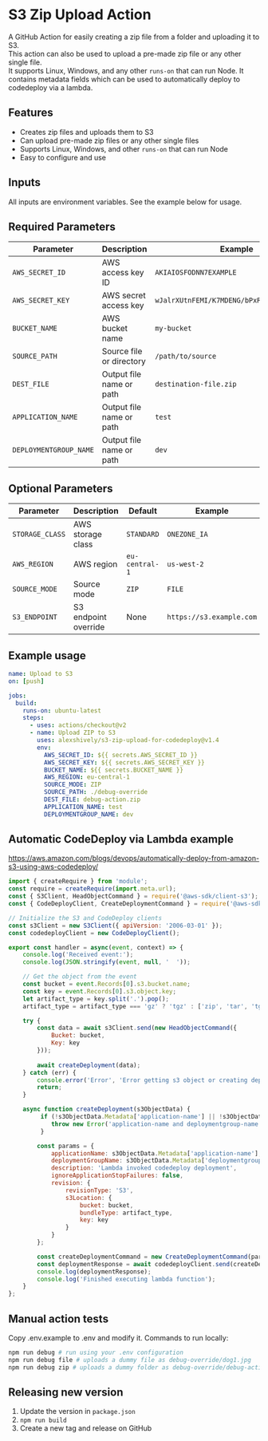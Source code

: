# S3 Zip Upload Action

A GitHub Action for easily creating a zip file from a folder and uploading it to S3.  
This action can also be used to upload a pre-made zip file or any other single file.  
It supports Linux, Windows, and any other `runs-on` that can run Node. It contains
metadata fields which can be used to automatically deploy to codedeploy via a lambda.

## Features

- Creates zip files and uploads them to S3
- Can upload pre-made zip files or any other single files
- Supports Linux, Windows, and other `runs-on` that can run Node
- Easy to configure and use

## Inputs

All inputs are environment variables. See the example below for usage.

## Required Parameters

| Parameter             | Description                  | Example                  |
| --------------------- | ---------------------------- | ------------------------ |
| `AWS_SECRET_ID`       | AWS access key ID            | `AKIAIOSFODNN7EXAMPLE`   |
| `AWS_SECRET_KEY`      | AWS secret access key        | `wJalrXUtnFEMI/K7MDENG/bPxRfiCYEXAMPLEKEY` |
| `BUCKET_NAME`         | AWS bucket name              | `my-bucket`              |
| `SOURCE_PATH`         | Source file or directory     | `/path/to/source`        |
| `DEST_FILE`           | Output file name or path     | `destination-file.zip`   |
| `APPLICATION_NAME`    | Output file name or path     | `test`                   |
| `DEPLOYMENTGROUP_NAME`| Output file name or path     | `dev`                    |

## Optional Parameters

| Parameter       | Description                  | Default                  | Example             |
| --------------- | ---------------------------- | ------------------------ | ------------------- |
| `STORAGE_CLASS` | AWS storage class            | `STANDARD`               | `ONEZONE_IA`        |
| `AWS_REGION`    | AWS region                   | `eu-central-1`           | `us-west-2`         |
| `SOURCE_MODE`   | Source mode                  | `ZIP`                    | `FILE`              |
| `S3_ENDPOINT`   | S3 endpoint override         | None                     | `https://s3.example.com` |

## Example usage

```yaml
name: Upload to S3
on: [push]

jobs:
  build:
    runs-on: ubuntu-latest
    steps:
      - uses: actions/checkout@v2
      - name: Upload ZIP to S3
        uses: alexshively/s3-zip-upload-for-codedeploy@v1.4
        env:
          AWS_SECRET_ID: ${{ secrets.AWS_SECRET_ID }}
          AWS_SECRET_KEY: ${{ secrets.AWS_SECRET_KEY }}
          BUCKET_NAME: ${{ secrets.BUCKET_NAME }}
          AWS_REGION: eu-central-1
          SOURCE_MODE: ZIP
          SOURCE_PATH: ./debug-override
          DEST_FILE: debug-action.zip
          APPLICATION_NAME: test
          DEPLOYMENTGROUP_NAME: dev
```

## Automatic CodeDeploy via Lambda example
https://aws.amazon.com/blogs/devops/automatically-deploy-from-amazon-s3-using-aws-codedeploy/

```js
import { createRequire } from 'module';
const require = createRequire(import.meta.url);
const { S3Client, HeadObjectCommand } = require('@aws-sdk/client-s3');
const { CodeDeployClient, CreateDeploymentCommand } = require('@aws-sdk/client-codedeploy');

// Initialize the S3 and CodeDeploy clients
const s3Client = new S3Client({ apiVersion: '2006-03-01' });
const codedeployClient = new CodeDeployClient();

export const handler = async(event, context) => {
    console.log('Received event:');
    console.log(JSON.stringify(event, null, '  '));

    // Get the object from the event
    const bucket = event.Records[0].s3.bucket.name;
    const key = event.Records[0].s3.object.key;
    let artifact_type = key.split('.').pop();
    artifact_type = artifact_type === 'gz' ? 'tgz' : ['zip', 'tar', 'tgz'].includes(artifact_type) ? artifact_type : 'tar';

    try {
        const data = await s3Client.send(new HeadObjectCommand({
            Bucket: bucket,
            Key: key
        }));
        
        await createDeployment(data);
    } catch (err) {
        console.error('Error', 'Error getting s3 object or creating deployment: ' + err);
        return;
    }

    async function createDeployment(s3ObjectData) {
         if (!s3ObjectData.Metadata['application-name'] || !s3ObjectData.Metadata['deploymentgroup-name']) {
            throw new Error('application-name and deploymentgroup-name object metadata must be set.');
         }

        const params = {
            applicationName: s3ObjectData.Metadata['application-name'],
            deploymentGroupName: s3ObjectData.Metadata['deploymentgroup-name'],
            description: 'Lambda invoked codedeploy deployment',
            ignoreApplicationStopFailures: false,
            revision: {
                revisionType: 'S3',
                s3Location: {
                    bucket: bucket,
                    bundleType: artifact_type,
                    key: key
                }
            }
        };

        const createDeploymentCommand = new CreateDeploymentCommand(params);
        const deploymentResponse = await codedeployClient.send(createDeploymentCommand);
        console.log(deploymentResponse);
        console.log('Finished executing lambda function');
    }
};
```

## Manual action tests

Copy .env.example to .env and modify it.
Commands to run locally:

```bash
npm run debug # run using your .env configuration
npm run debug file # uploads a dummy file as debug-override/dog1.jpg
npm run debug zip # uploads a dummy folder as debug-override/debug-action.zip
```

## Releasing new version

1. Update the version in `package.json`
2. `npm run build`
3. Create a new tag and release on GitHub

